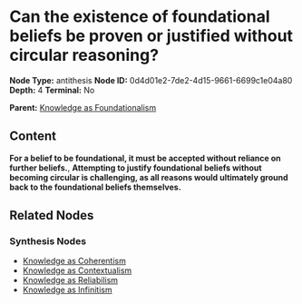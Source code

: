# Can the existence of foundational beliefs be proven or justified without circular reasoning?

**Node Type:** antithesis
**Node ID:** 0d4d01e2-7de2-4d15-9661-6699c1e04a80
**Depth:** 4
**Terminal:** No

**Parent:** [Knowledge as Foundationalism](knowledge-as-foundationalism-synthesis-3b4891cf-455b-4a71-a1e7-d636933228f2.md)

## Content

**For a belief to be foundational, it must be accepted without reliance on further beliefs.**, **Attempting to justify foundational beliefs without becoming circular is challenging, as all reasons would ultimately ground back to the foundational beliefs themselves.**

## Related Nodes

### Synthesis Nodes

- [Knowledge as Coherentism](knowledge-as-coherentism-synthesis-77865980-41a2-4a93-bc38-a16bdebc872d.md)
- [Knowledge as Contextualism](knowledge-as-contextualism-synthesis-849f0097-6114-43fc-a27b-7884ce5d3b19.md)
- [Knowledge as Reliabilism](knowledge-as-reliabilism-synthesis-4f4c0798-f870-49c5-81a7-309bdb435f1e.md)
- [Knowledge as Infinitism](knowledge-as-infinitism-synthesis-ac7ba162-ac2c-4dad-b1ee-d1255fa28b55.md)

